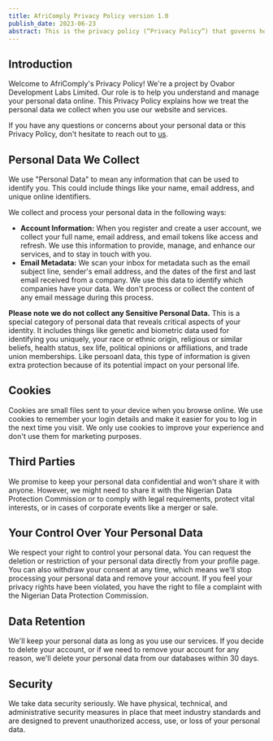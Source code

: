 ```yaml
---
title: AfriComply Privacy Policy version 1.0
publish_date: 2023-06-23
abstract: This is the privacy policy (“Privacy Policy”) that governs how we, AfriComply, a Ovabor Development Labs Limited project. (“AfriComply”, “we”, “our” or “us”), use Personal Information (defined below) that we collect, receive and store about individuals including in connection with the use of https://privacheck.africomply.com (“Website”) and during our ordinary course of business. 
---
```


## Introduction
Welcome to AfriComply's Privacy Policy! We're a project by Ovabor Development Labs Limited. Our role is to help you understand and manage your personal data online. This Privacy Policy explains how we treat the personal data we collect when you use our website and services.

If you have any questions or concerns about your personal data or this Privacy Policy, don't hesitate to reach out to [us](mailto:legal@ovabor.com).

## Personal Data We Collect
We use "Personal Data" to mean any information that can be used to identify you. This could include things like your name, email address, and unique online identifiers.

We collect and process your personal data in the following ways:

- **Account Information:** When you register and create a user account, we collect your full name, email address, and email tokens like access and refresh. We use this information to provide, manage, and enhance our services, and to stay in touch with you.
- **Email Metadata:** We scan your inbox for metadata such as the email subject line, sender's email address, and the dates of the first and last email received from a company. We use this data to identify which companies have your data. We don't process or collect the content of any email message during this process.

**Please note we do not collect any Sensitive Personal Data.**
This is a special category of personal data that reveals critical aspects of your identity. It includes things like genetic and biometric data used for identifying you uniquely, your race or ethnic origin, religious or similar beliefs, health status, sex life, political opinions or affiliations, and trade union memberships. Like persoanl data, this type of information is given extra protection because of its potential impact on your personal life.

## Cookies
Cookies are small files sent to your device when you browse online. We use cookies to remember your login details and make it easier for you to log in the next time you visit. We only use cookies to improve your experience and don't use them for marketing purposes.

## Third Parties
We promise to keep your personal data confidential and won't share it with anyone. However, we might need to share it with the Nigerian Data Protection Commission or to comply with legal requirements, protect vital interests, or in cases of corporate events like a merger or sale.

## Your Control Over Your Personal Data
We respect your right to control your personal data. You can request the deletion or restriction of your personal data directly from your profile page. You can also withdraw your consent at any time, which means we'll stop processing your personal data and remove your account. If you feel your privacy rights have been violated, you have the right to file a complaint with the Nigerian Data Protection Commission.

## Data Retention
We'll keep your personal data as long as you use our services. If you decide to delete your account, or if we need to remove your account for any reason, we'll delete your personal data from our databases within 30 days.

## Security
We take data security seriously. We have physical, technical, and administrative security measures in place that meet industry standards and are designed to prevent unauthorized access, use, or loss of your personal data.
